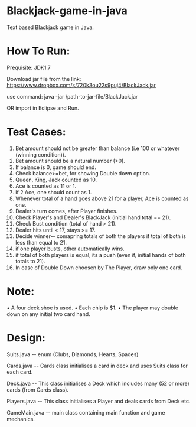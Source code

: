 Blackjack-game-in-java
======================

Text based Blackjack game in Java.



How To Run:
===========

Prequisite: JDK1.7


Download jar file from the link: https://www.dropbox.com/s/720k3ou22s9puj4/BlackJack.jar

use command: java -jar /path-to-jar-file/BlackJack.jar

OR import in Eclipse and Run.


Test Cases:
===========

1. Bet amount should not be greater than balance (i.e 100 or whatever (winning condition)).
2. Bet amount should be a natural number (>0).
3. If balance is 0, game should end. 
4. Check  balance>=bet,  for showing Double down option.
5. Queen, King, Jack counted as 10.
6. Ace is counted as 11 or 1.
7. if 2 Ace, one should count as 1.
8. Whenever total of a hand goes above 21 for a player, Ace is counted as one.
9. Dealer's turn comes, after Player finishes.
10. Check Player's and Dealer's BlackJack (initial hand total == 21).
11. Check Bust condition (total of hand > 21).
12. Dealer hits until < 17, stays >= 17.
13. Decide winner-- comapring totals of both the players if total of both is less than equal to 21.
14. if one player busts, other automatically wins.
15. if total of both players is equal, its a push (even if, initial hands of both totals to 21).
16. In case of Double Down choosen by The Player, draw only one card.


Note:
=====

•	A four deck shoe is used. 
•	Each chip is $1.
•	The player may double down on any initial two card hand. 

Design:
======

Suits.java -- enum (Clubs, Diamonds, Hearts, Spades)

Cards.java -- Cards class initialises a card in deck and uses Suits class for each card.

Deck.java -- This class initialises a Deck which includes many (52 or more) cards (from Cards class).

Players.java -- This class initialises a Player and deals cards from Deck etc.

GameMain.java -- main class containing main function and game mechanics.


